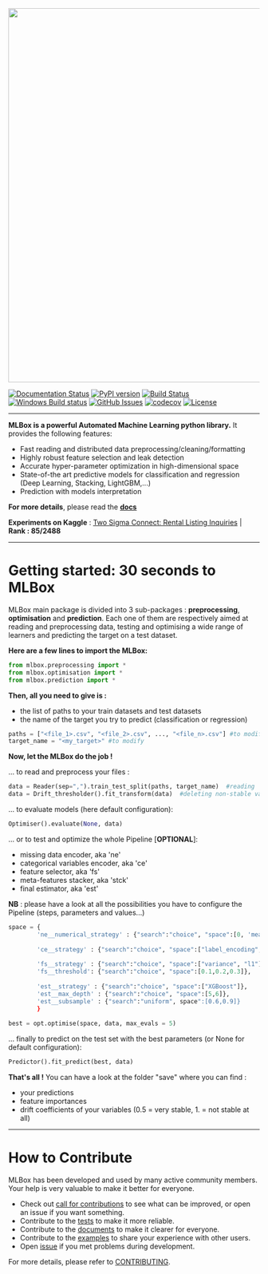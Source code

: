 <img src=https://github.com/AxeldeRomblay/MLBox/blob/master/logo.png width=750/> 

[![Documentation Status](https://readthedocs.org/projects/mlbox/badge/?version=docs)](http://mlbox.readthedocs.io/en/docs/?badge=docs)
[![PyPI version](https://badge.fury.io/py/mlbox.svg)](https://pypi.org/project/mlbox/)
[![Build Status](https://travis-ci.org/AxeldeRomblay/MLBox.svg?branch=master)](https://travis-ci.org/AxeldeRomblay/MLBox)
[![Windows Build status](https://ci.appveyor.com/api/projects/status/1ys5ot401m0fep6l/branch/master?svg=true)](https://ci.appveyor.com/project/AxeldeRomblay/mlbox)
[![GitHub Issues](https://img.shields.io/github/issues/AxeldeRomblay/MLBox.svg)](https://github.com/AxeldeRomblay/MLBox/issues)
[![codecov](https://codecov.io/gh/AxeldeRomblay/MLBox/branch/master/graph/badge.svg)](https://codecov.io/gh/AxeldeRomblay/MLBox)
[![License](https://img.shields.io/badge/License-BSD%203--Clause-blue.svg)](https://github.com/AxeldeRomblay/MLBox/blob/master/LICENSE)

-----------------------

__MLBox is a powerful Automated Machine Learning python library.__ It provides the following features:

- Fast reading and distributed data preprocessing/cleaning/formatting
- Highly robust feature selection and leak detection
- Accurate hyper-parameter optimization in high-dimensional space
- State-of-the art predictive models for classification and regression (Deep Learning, Stacking, LightGBM,...)
- Prediction with models interpretation 


__For more details__, please read the **[docs](http://mlbox.readthedocs.io/en/docs/)**

__Experiments on Kaggle__ : [Two Sigma Connect: Rental Listing Inquiries](https://www.kaggle.com/c/two-sigma-connect-rental-listing-inquiries/leaderboard) | **Rank : 85/2488**

--------------------------


Getting started: 30 seconds to MLBox
====================================

MLBox main package is divided into 3 sub-packages : __preprocessing__, __optimisation__ and __prediction__. Each one of them are respectively aimed at reading and preprocessing data, testing and optimising a wide range of learners and predicting the target on a test dataset.

__Here are a few lines to import the MLBox:__

```python
from mlbox.preprocessing import *
from mlbox.optimisation import *
from mlbox.prediction import *
```

__Then, all you need to give is :__ 
* the list of paths to your train datasets and test datasets
* the name of the target you try to predict (classification or regression)

```python
paths = ["<file_1>.csv", "<file_2>.csv", ..., "<file_n>.csv"] #to modify
target_name = "<my_target>" #to modify
```
__Now, let the MLBox do the job !__

... to read and preprocess your files : 

```python
data = Reader(sep=",").train_test_split(paths, target_name)  #reading
data = Drift_thresholder().fit_transform(data)  #deleting non-stable variables
```
... to evaluate models (here default configuration):

```python
Optimiser().evaluate(None, data)
```

... or to test and optimize the whole Pipeline [__OPTIONAL__]:
* missing data encoder, aka 'ne'
* categorical variables encoder, aka 'ce'
* feature selector, aka 'fs'
* meta-features stacker, aka 'stck'
* final estimator, aka 'est'

__NB__ : please have a look at all the possibilities you have to configure the Pipeline (steps, parameters and values...) 

```python
space = {
        'ne__numerical_strategy' : {"search":"choice", "space":[0, 'mean']},
                              
        'ce__strategy' : {"search":"choice", "space":["label_encoding", "random_projection"]},
                          
        'fs__strategy' : {"search":"choice", "space":["variance", "l1"]},
        'fs__threshold': {"search":"choice", "space":[0.1,0.2,0.3]},             
        
        'est__strategy' : {"search":"choice", "space":["XGBoost"]},
        'est__max_depth' : {"search":"choice", "space":[5,6]},
        'est__subsample' : {"search":"uniform", space":[0.6,0.9]}
        }
        
best = opt.optimise(space, data, max_evals = 5)
```
... finally to predict on the test set with the best parameters (or None for default configuration):

```python
Predictor().fit_predict(best, data)

```

__That's all !__ You can have a look at the folder "save" where you can find :
* your predictions
* feature importances
* drift coefficients of your variables (0.5 = very stable, 1. = not stable at all)

--------------------------


How to Contribute
=================

MLBox has been developed and used by many active community members. Your help is very valuable to make it better for everyone.

- Check out [call for contributions](https://github.com/AxeldeRomblay/MLBox/labels/call-for-contributions) to see what can be improved, or open an issue if you want something.
- Contribute to the [tests](https://github.com/AxeldeRomblay/MLBox/tree/master/tests) to make it more reliable. 
- Contribute to the [documents](https://github.com/AxeldeRomblay/MLBox/tree/master/docs) to make it clearer for everyone.
- Contribute to the [examples](https://github.com/AxeldeRomblay/MLBox/tree/master/examples) to share your experience with other users.
- Open [issue](https://github.com/AxeldeRomblay/MLBox/issues) if you met problems during development.

For more details, please refer to [CONTRIBUTING](https://github.com/AxeldeRomblay/MLBox/blob/master/CONTRIBUTING.rst).

